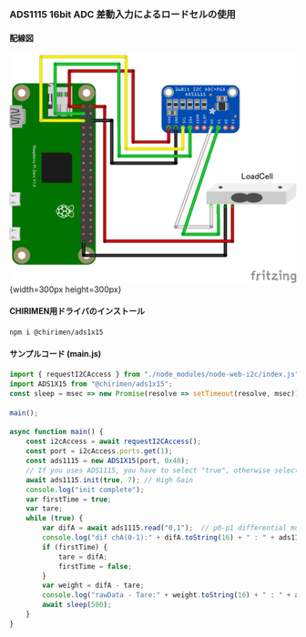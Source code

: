 ### ADS1115 16bit ADC 差動入力によるロードセルの使用

#### 配線図

![配線図](./schematic.png "schematic"){width=300px height=300px}

#### CHIRIMEN用ドライバのインストール

```shell
npm i @chirimen/ads1x15
```

#### サンプルコード (main.js)

```javascript
import { requestI2CAccess } from "./node_modules/node-web-i2c/index.js";
import ADS1X15 from "@chirimen/ads1x15";
const sleep = msec => new Promise(resolve => setTimeout(resolve, msec));

main();

async function main() {
    const i2cAccess = await requestI2CAccess();
    const port = i2cAccess.ports.get(1);
    const ads1115 = new ADS1X15(port, 0x48);
    // If you uses ADS1115, you have to select "true", otherwise select "false".
    await ads1115.init(true, 7); // High Gain
    console.log("init complete");
    var firstTime = true;
    var tare;
    while (true) {
        var difA = await ads1115.read("0,1");  // p0-p1 differential mode
        console.log("dif chA(0-1):" + difA.toString(16) + " : " + ads1115.getVoltage(difA).toFixed(6) + "V");
        if (firstTime) {
            tare = difA;
            firstTime = false;
        }
        var weight = difA - tare;
        console.log("rawData - Tare:" + weight.toString(16) + " : " + ads1115.getVoltage(weight).toFixed(6) + "V");
        await sleep(500);
    }
}
```
